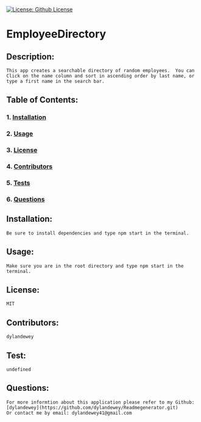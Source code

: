 
[![License: Github License](https://img.shields.io/badge/License-MIT-brightgreen.svg)](https://github.com/dylandewey/Readmegenerator.git)

# EmployeeDirectory
    
## Description:
    This app creates a searchable directory of random employees.  You can Click on the name column and sort in ascending order by last name, or type a first name in the search bar.
    
## Table of Contents:
### 1. [Installation](#Installation)
### 2. [Usage](#Usage)
### 3. [License](#License)
### 4. [Contributors](#Contributors)
### 5. [Tests](#Tests)
### 6. [Questions](#Questions)
    
## Installation:
    Be sure to install dependencies and type npm start in the terminal.
    
## Usage:
    Make sure you are in the root directory and type npm start in the terminal.
    
## License:
    MIT
    
## Contributors:
    dylandewey
    
## Test:
    undefined
    
## Questions:
    For more informtion about this application please refer to my Github: [dylandewey](https://github.com/dylandewey/Readmegenerator.git)
    Or contact me by email: dylandewey41@gmail.com